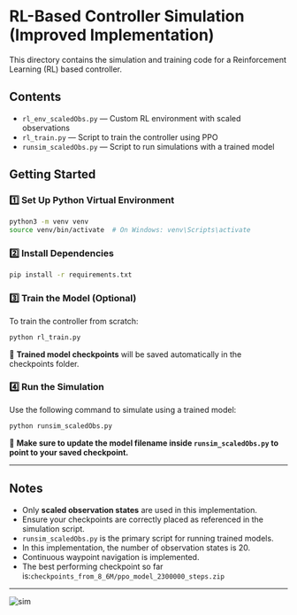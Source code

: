 # RL-Based Controller Simulation (Improved Implementation)

This directory contains the simulation and training code for a Reinforcement Learning (RL) based controller.

## Contents

* `rl_env_scaledObs.py` — Custom RL environment with scaled observations
* `rl_train.py` — Script to train the controller using PPO
* `runsim_scaledObs.py` — Script to run simulations with a trained model

## Getting Started

### 1️⃣ Set Up Python Virtual Environment

```bash
python3 -m venv venv
source venv/bin/activate  # On Windows: venv\Scripts\activate
```

### 2️⃣ Install Dependencies

```bash
pip install -r requirements.txt
```

### 3️⃣ Train the Model (Optional)

To train the controller from scratch:

```bash
python rl_train.py
```

📂 **Trained model checkpoints** will be saved automatically in the checkpoints folder.

### 4️⃣ Run the Simulation

Use the following command to simulate using a trained model:

```bash
python runsim_scaledObs.py
```

📌 **Make sure to update the model filename inside `runsim_scaledObs.py` to point to your saved checkpoint.**

---

## Notes

* Only **scaled observation states** are used in this implementation.
* Ensure your checkpoints are correctly placed as referenced in the simulation script.
* `runsim_scaledObs.py` is the primary script for running trained models.
* In this implementation, the number of observation states is 20.
* Continuous waypoint navigation is implemented.
* The best performing checkpoint so far is:`checkpoints_from_8_6M/ppo_model_2300000_steps.zip`

---


![sim](https://github.com/user-attachments/assets/86054425-71d7-41da-8d23-b255abac6f66)
